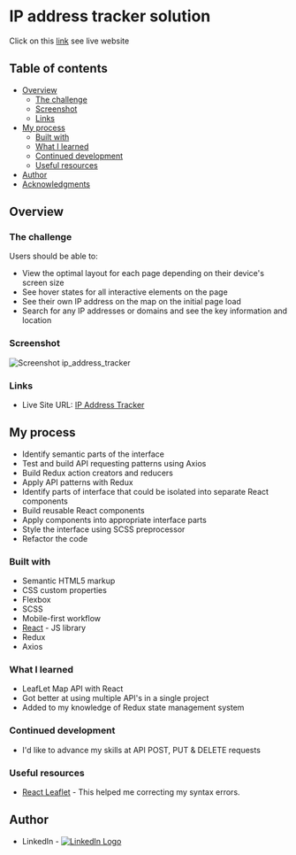 # IP address tracker solution

Click on this [link](https://react-redux-ip-trckr.netlify.app) see live website 

## Table of contents

- [Overview](#overview)
  - [The challenge](#the-challenge)
  - [Screenshot](#screenshot)
  - [Links](#links)
- [My process](#my-process)
  - [Built with](#built-with)
  - [What I learned](#what-i-learned)
  - [Continued development](#continued-development)
  - [Useful resources](#useful-resources)
- [Author](#author)
- [Acknowledgments](#acknowledgments)

## Overview

### The challenge

Users should be able to:

- View the optimal layout for each page depending on their device's screen size
- See hover states for all interactive elements on the page
- See their own IP address on the map on the initial page load
- Search for any IP addresses or domains and see the key information and location

### Screenshot

![Screenshot ip_address_tracker](https://user-images.githubusercontent.com/101958139/190835225-3abf0f06-3a1a-4208-ac03-76cee370e01c.png)

### Links

- Live Site URL: [IP Address Tracker](https://react-redux-ip-trckr.netlify.app)

## My process

- Identify semantic parts of the interface
- Test and build API requesting patterns using Axios
- Build Redux action creators and reducers
- Apply API patterns with Redux
- Identify parts of interface that could be isolated into separate React components
- Build reusable React components
- Apply components into appropriate interface parts
- Style the interface using SCSS preprocessor
- Refactor the code

### Built with

- Semantic HTML5 markup
- CSS custom properties
- Flexbox
- SCSS
- Mobile-first workflow
- [React](https://reactjs.org/) - JS library
- Redux
- Axios

### What I learned

- LeafLet Map API with React 
- Got better at using multiple API's in a single project
- Added to my knowledge of Redux state management system

### Continued development

- I'd like to advance my skills at API POST, PUT & DELETE requests

### Useful resources

- [React Leaflet](https://react-leaflet.js.org/) - This helped me correcting my syntax errors.

## Author

- LinkedIn - <a href="https://www.linkedin.com/in/vadim-fthv/">![LinkedIn Logo](https://user-images.githubusercontent.com/101958139/189750228-d0c111e2-6d7f-4fe7-8bb2-dbc13b28991e.png "LinkedIn")
</a>
